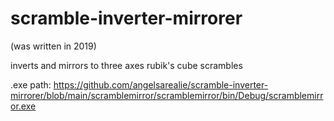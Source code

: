 # scramble-inverter-mirrorer

(was written in 2019)

inverts and mirrors to three axes rubik's cube scrambles

.exe path: https://github.com/angelsarealie/scramble-inverter-mirrorer/blob/main/scramblemirror/scramblemirror/bin/Debug/scramblemirror.exe
